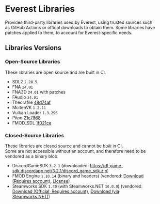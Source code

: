 # Everest Libraries

Provides third-party libraries used by Everest, using trusted sources such as GitHub Actions or offical downloads to obtain them.
Some libraries have patches applied to them, to account for Everest-specific needs.

## Libraries Versions

### Open-Source Libraries
These libraries are open source and are built in CI.  

- SDL2 `2.28.5`
- FNA `24.01`
- FNA3D `24.01` with patches
- FAudio `24.01`
- Theorafile [48d74af](https://github.com/FNA-XNA/Theorafile/tree/48d74afcbf838fe95ca56cec142efae07bb56f65)
- MoltenVK `1.2.11`
- Vulkan Loader `1.3.296`
- Piton [21c7868](https://github.com/Popax21/Piton/tree/21c7868d06007f0c5e7d9030a0109fe892df1bf3)
- FMOD_SDL [1f021ce](https://github.com/flibitijibibo/FMOD_SDL/tree/1f021ceb6cc13e3fe93e53e0f87d2673b24e54b7)

### Closed-Source Libraries
These libraries are closed source and cannot be _built_ in CI.  
Some are not accessible without an account, and therefore need to be vendored as a binary blob.

- DiscordGameSDK `3.2.1` (downloaded: https://dl-game-sdk.discordapp.net/3.2.1/discord_game_sdk.zip)
- FMOD Engine `1.10.14` (binary and headers) (vendored: [Download (Requires account)](https://www.fmod.com/download#fmodengine), [License](https://github.com/EverestAPI/Everest-libs/blob/main/binaries/fmod/EULA-FMOD.txt))
- Steamworks SDK `1.40` (with Steamworks.NET `10.0.0`) (vendored: [Download (Official, Requires account)](https://partner.steamgames.com/downloads/list), [Download (via Steamworks.NET)](https://github.com/rlabrecque/Steamworks.NET/releases/tag/10.0.0))
